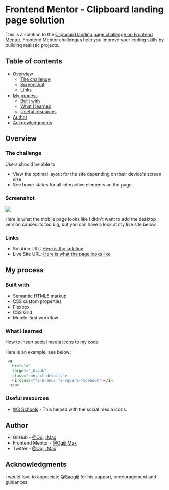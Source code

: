# Frontend Mentor - Clipboard landing page solution

This is a solution to the [Clipboard landing page challenge on Frontend Mentor](https://www.frontendmentor.io/challenges/clipboard-landing-page-5cc9bccd6c4c91111378ecb9). Frontend Mentor challenges help you improve your coding skills by building realistic projects. 

## Table of contents

- [Overview](#overview)
  - [The challenge](#the-challenge)
  - [Screenshot](#screenshot)
  - [Links](#links)
- [My process](#my-process)
  - [Built with](#built-with)
  - [What I learned](#what-i-learned)
  - [Useful resources](#useful-resources)
- [Author](#author)
- [Acknowledgments](#acknowledgments)

## Overview

### The challenge

Users should be able to:

- View the optimal layout for the site depending on their device's screen size
- See hover states for all interactive elements on the page

### Screenshot

![](https://lh3.googleusercontent.com/9zpZyPipPAKnsm2vR8_9boKk2__e7giwyCMXk9mkSYAH2WjHRMxOcH9kTbEufEALtKo=w2400)

Here is what the mobile page looks like I didn't want to add the desktop version causes its too big, but you can have a look at my live site below.

### Links

- Solution URL: [Here is the solution](https://github.com/MaxiTeddy/Clipboard-Landing)
- Live Site URL: [Here is what the page looks like](https://clipboard-landing-card.vercel.app/)

## My process

### Built with

- Semantic HTML5 markup
- CSS custom properties
- Flexbox
- CSS Grid
- Mobile-first workflow

### What I learned

How to insert social media icons to my code

Here is an example, see below:

```html
 <a
   href="#"
   target="_blank"
   class="contact-details">
   <i class="fa-brands fa-square-facebook"></i>
  </a>
```

### Useful resources

- [W3 Schools](https://www.w3schools.com/howto/howto_css_social_media_buttons.asp) - This helped with the social media icons.

## Author

- GitHub - [@Ogiji Max](https://github.com/MaxiTeddy)
- Frontend Mentor - [@Ogiji Max](https://www.frontendmentor.io/profile/MaxiTeddy)
- Twitter - [@Ogiji Max](https://www.twitter.com/OgijiMax)

## Acknowledgments

I would love to appreciate [@Saogiji](https://github.com/SaOgiji) for his support, encouragement and guidances. 
